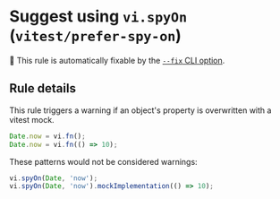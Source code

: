 # Suggest using `vi.spyOn` (`vitest/prefer-spy-on`)

🔧 This rule is automatically fixable by the [`--fix` CLI option](https://eslint.org/docs/latest/user-guide/command-line-interface#--fix).

<!-- end auto-generated rule header -->

## Rule details

This rule triggers a warning if an object's property is overwritten with a vitest mock.

```ts
Date.now = vi.fn();
Date.now = vi.fn(() => 10);
```

These patterns would not be considered warnings:

```ts
vi.spyOn(Date, 'now');
vi.spyOn(Date, 'now').mockImplementation(() => 10);
```

